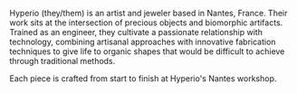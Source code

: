 Hyperio (they/them) is an artist and jeweler based in Nantes, France. Their work sits at the intersection of precious objects and biomorphic artifacts. Trained as an engineer, they cultivate a passionate relationship with technology, combining artisanal approaches with innovative fabrication techniques to give life to organic shapes that would be difficult to achieve through traditional methods.

Each piece is crafted from start to finish at Hyperio's Nantes workshop.